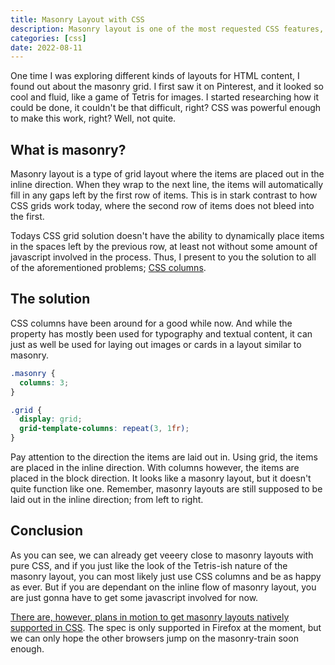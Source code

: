 ```yaml
---
title: Masonry Layout with CSS
description: Masonry layout is one of the most requested CSS features, but did you know we can already do it? Kinda.
categories: [css]
date: 2022-08-11
---
```


One time I was exploring different kinds of layouts for HTML content, I found out about the masonry grid. I first saw it on Pinterest, and it looked so cool and fluid, like a game of Tetris for images. I started researching how it could be done, it couldn't be that difficult, right? CSS was powerful enough to make this work, right? Well, not quite.

## What is masonry?

Masonry layout is a type of grid layout where the items are placed out in the inline direction. When they wrap to the next line, the items will automatically fill in any gaps left by the first row of items. This is in stark contrast to how CSS grids work today, where the second row of items does not bleed into the first.

Todays CSS grid solution doesn't have the ability to dynamically place items in the spaces left by the previous row, at least not without some amount of javascript involved in the process. Thus, I present to you the solution to all of the aforementioned problems; [CSS columns](https://developer.mozilla.org/en-US/docs/Web/CSS/columns).

## The solution

CSS columns have been around for a good while now. And while the property has mostly been used for typography and textual content, it can just as well be used for laying out images or cards in a layout similar to masonry.

```css
.masonry {
  columns: 3;
}

.grid {
  display: grid;
  grid-template-columns: repeat(3, 1fr);
}
```

Pay attention to the direction the items are laid out in. Using grid, the items are placed in the inline direction. With columns however, the items are placed in the block direction. It looks like a masonry layout, but it doesn't quite function like one. Remember, masonry layouts are still supposed to be laid out in the inline direction; from left to right.

## Conclusion

As you can see, we can already get veeery close to masonry layouts with pure CSS, and if you just like the look of the Tetris-ish nature of the masonry layout, you can most likely just use CSS columns and be as happy as ever. But if you are dependant on the inline flow of masonry layout, you are just gonna have to get some javascript involved for now.

[There are, however, plans in motion to get masonry layouts natively supported in CSS](https://developer.mozilla.org/en-US/docs/Web/CSS/CSS_Grid_Layout/Masonry_Layout). The spec is only supported in Firefox at the moment, but we can only hope the other browsers jump on the masonry-train soon enough.
